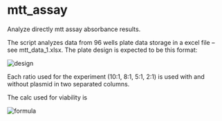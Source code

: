 # mtt_assay
Analyze directly mtt assay absorbance results.

The script analyzes data from 96 wells plate data storage in a excel file – see mtt_data_1.xlsx. The plate design is expected to be this format:

![design](https://i.ibb.co/44mgSd0/plate-design.png)

Each ratio used for the experiment (10:1, 8:1, 5:1, 2:1) is used with and without plasmid in two separated columns.

The calc used for viability is 

![formula](https://latex.codecogs.com/png.image?\dpi{110}&space;Viability.per.well&space;=&space;\frac{absorbance}{&space;\sum&space;\frac{positive.control.abosrbance}{number.of.positive.controls}})
